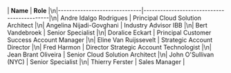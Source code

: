 | **Name**                     | **Role**                                   |\n|------------------------------|--------------------------------------------|\n| Andre Idalgo Rodrigues        | Principal Cloud Solution Architect         |\n| Angelina Nijadi-Govghani     | Industry Advisor IBB                       |\n| Bert Vandebroek              | Senior Specialist                          |\n| Doralice Eckart              | Principal Customer Success Account Manager |\n| Eline Van Ruijssevelt        | Strategic Account Director                 |\n| Fred Harmon                  | Director Strategic Account Technologist    |\n| Jean Brant Oliveira          | Senior Cloud Solution Architect            |\n| John O'Sullivan (NYC)       | Senior Specialist                          |\n| Thierry Ferster              | Sales Manager                              |